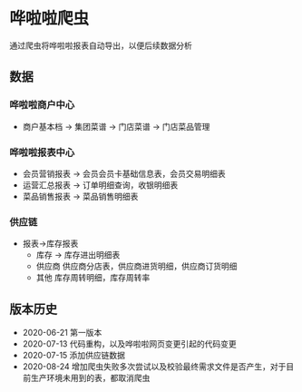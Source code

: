 # 哗啦啦爬虫

通过爬虫将哗啦啦报表自动导出，以便后续数据分析

## 数据

### 哗啦啦商户中心

* 商户基本档 -> 集团菜谱 -> 门店菜谱 -> 门店菜品管理

### 哗啦啦报表中心

* 会员营销报表 -> 会员会员卡基础信息表，会员交易明细表
* 运营汇总报表 -> 订单明细查询，收银明细表
* 菜品销售报表 -> 菜品销售明细表

### 供应链

* 报表->库存报表
    * 库存 -> 库存进出明细表
    * 供应商 供应商分店表，供应商进货明细，供应商订货明细
    * 其他 库存周转明细，库存周转率

## 版本历史

* 2020-06-21 第一版本
* 2020-07-13 代码重构，以及哗啦啦网页变更引起的代码变更
* 2020-07-15 添加供应链数据
* 2020-08-24 增加爬虫失败多次尝试以及校验最终需求文件是否产生，对于目前生产环境未用到的表，都取消爬虫
